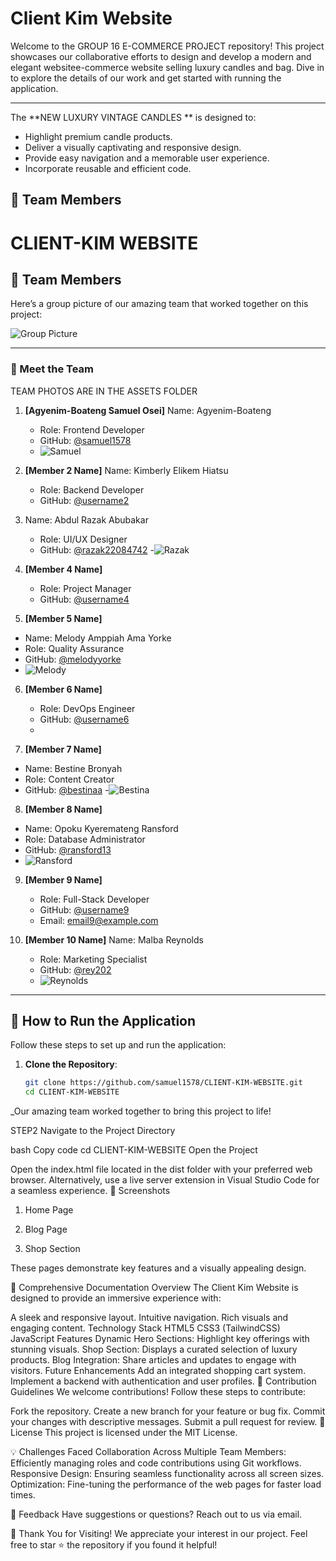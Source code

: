 # Client Kim Website

Welcome to the GROUP 16 E-COMMERCE PROJECT repository! This project showcases our collaborative efforts to design and develop a modern and elegant websitee-commerce website selling luxury candles and bag. Dive in to explore the details of our work and get started with running the application.

---
The **NEW LUXURY VINTAGE CANDLES
** is designed to:
- Highlight premium candle products.
- Deliver a visually captivating and responsive design.
- Provide easy navigation and a memorable user experience.
- Incorporate reusable and efficient code.

## 📸 Team Members

# CLIENT-KIM WEBSITE

## 📸 Team Members

Here’s a group picture of our amazing team that worked together on this project:

![Group Picture](assets/group-photo.jpg)

---

### 👥 Meet the Team
TEAM PHOTOS ARE IN THE ASSETS FOLDER


1. **[Agyenim-Boateng Samuel Osei]**
Name: Agyenim-Boateng
   - Role: Frontend Developer
   - GitHub: [@samuel1578](https://github.com/samuel1578)
   - ![Samuel](assets/SAMUEL.jpg)

2. **[Member 2 Name]**
    Name: Kimberly Elikem Hiatsu 
   - Role: Backend Developer
   - GitHub: [@username2](https://github.com/username2)
   

3. 
    Name: Abdul Razak Abubakar 
   - Role: UI/UX Designer
   - GitHub: [@razak22084742](https://github.com/razak22084742)
   -![Razak](assets/RAZAK.jpg)

4. **[Member 4 Name]**
   - Role: Project Manager
   - GitHub: [@username4](https://github.com/username4)
   

5. **[Member 5 Name]**
-   Name: Melody Amppiah Ama Yorke
   - Role: Quality Assurance
   - GitHub: [@melodyyorke](https://github.com/melodyyorke)
   - ![Melody](assets/MELODY.jpg)

6. **[Member 6 Name]**
   - Role: DevOps Engineer
   - GitHub: [@username6](https://github.com/username6)
   -

7. **[Member 7 Name]**
-   Name: Bestine Bronyah
   - Role: Content Creator
   - GitHub: [@bestinaa](https://github.com/bestinaa)
   -![Bestina](assets/BESTINA.jpg)


8. **[Member 8 Name]**
-    Name: Opoku Kyeremateng Ransford
   - Role: Database Administrator
   - GitHub: [@ransford13](https://github.com/ransford13)
   - ![Ransford](assets/RANSFORD.jpg)
   

9. **[Member 9 Name]**
   - Role: Full-Stack Developer
   - GitHub: [@username9](https://github.com/username9)
   - Email: email9@example.com

10. **[Member 10 Name]**
    Name: Malba Reynolds
    - Role: Marketing Specialist
    - GitHub: [@rey202](https://github.com/rey202)
    - ![Reynolds](assets/REYNOLDS.jpg)

---

## 🚀 How to Run the Application

Follow these steps to set up and run the application:

1. **Clone the Repository**:
   ```bash
   git clone https://github.com/samuel1578/CLIENT-KIM-WEBSITE.git
   cd CLIENT-KIM-WEBSITE


_Our amazing team worked together to bring this project to life!
 
 STEP2
 Navigate to the Project Directory

bash
Copy code
cd CLIENT-KIM-WEBSITE
Open the Project

Open the index.html file located in the dist folder with your preferred web browser.
Alternatively, use a live server extension in Visual Studio Code for a seamless experience.
📸 Screenshots
1. Home Page

2. Blog Page

3. Shop Section

These pages demonstrate key features and a visually appealing design.

📜 Comprehensive Documentation
Overview
The Client Kim Website is designed to provide an immersive experience with:

A sleek and responsive layout.
Intuitive navigation.
Rich visuals and engaging content.
Technology Stack
HTML5
CSS3 (TailwindCSS)
JavaScript
Features
Dynamic Hero Sections: Highlight key offerings with stunning visuals.
Shop Section: Displays a curated selection of luxury products.
Blog Integration: Share articles and updates to engage with visitors.
Future Enhancements
Add an integrated shopping cart system.
Implement a backend with authentication and user profiles.
🤝 Contribution Guidelines
We welcome contributions! Follow these steps to contribute:

Fork the repository.
Create a new branch for your feature or bug fix.
Commit your changes with descriptive messages.
Submit a pull request for review.
📄 License
This project is licensed under the MIT License.

💡 Challenges Faced
Collaboration Across Multiple Team Members: Efficiently managing roles and code contributions using Git workflows.
Responsive Design: Ensuring seamless functionality across all screen sizes.
Optimization: Fine-tuning the performance of the web pages for faster load times.

💬 Feedback
Have suggestions or questions? Reach out to us via email.

🎉 Thank You for Visiting!
We appreciate your interest in our project. Feel free to star ⭐ the repository if you found it helpful!